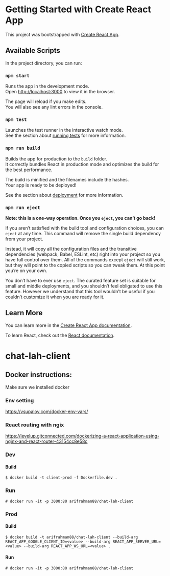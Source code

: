 # Getting Started with Create React App

This project was bootstrapped with [Create React App](https://github.com/facebook/create-react-app).

## Available Scripts

In the project directory, you can run:

### `npm start`

Runs the app in the development mode.\
Open [http://localhost:3000](http://localhost:3000) to view it in the browser.

The page will reload if you make edits.\
You will also see any lint errors in the console.

### `npm test`

Launches the test runner in the interactive watch mode.\
See the section about [running tests](https://facebook.github.io/create-react-app/docs/running-tests) for more information.

### `npm run build`

Builds the app for production to the `build` folder.\
It correctly bundles React in production mode and optimizes the build for the best performance.

The build is minified and the filenames include the hashes.\
Your app is ready to be deployed!

See the section about [deployment](https://facebook.github.io/create-react-app/docs/deployment) for more information.

### `npm run eject`

**Note: this is a one-way operation. Once you `eject`, you can’t go back!**

If you aren’t satisfied with the build tool and configuration choices, you can `eject` at any time. This command will remove the single build dependency from your project.

Instead, it will copy all the configuration files and the transitive dependencies (webpack, Babel, ESLint, etc) right into your project so you have full control over them. All of the commands except `eject` will still work, but they will point to the copied scripts so you can tweak them. At this point you’re on your own.

You don’t have to ever use `eject`. The curated feature set is suitable for small and middle deployments, and you shouldn’t feel obligated to use this feature. However we understand that this tool wouldn’t be useful if you couldn’t customize it when you are ready for it.

## Learn More

You can learn more in the [Create React App documentation](https://facebook.github.io/create-react-app/docs/getting-started).

To learn React, check out the [React documentation](https://reactjs.org/).

# chat-lah-client

## Docker instructions:

Make sure we installed docker

### Env setting

https://vsupalov.com/docker-env-vars/

### React routing with ngix

https://levelup.gitconnected.com/dockerizing-a-react-application-using-nginx-and-react-router-43154cc8e58c

### Dev

#### Build

```
$ docker build -t client-prod -f Dockerfile.dev .
```

### Run

```
# docker run -it -p 3000:80 arifrahman88/chat-lah-client

```

### Prod

#### Build

```
$ docker build -t arifrahman88/chat-lah-client --build-arg REACT_APP_GOOGLE_CLIENT_ID=<value> --build-arg REACT_APP_SERVER_URL=<value> --build-arg REACT_APP_WS_URL=<value> .
```

#### Run

```
# docker run -it -p 3000:80 arifrahman88/chat-lah-client

```
